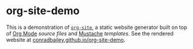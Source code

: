 # org-site-demo
This is a demonstration
of [`org-site`](https://github.com/ConradBailey/org-site), a static
website generator built on top of [Org Mode](https://orgmode.org/)
*source files* and [Mustache](http://mustache.github.io/)
*templates*. See the rendered website
at
[conradbailey.github.io/org-site-demo](https://conradbailey.github.io/org-site-demo/).
